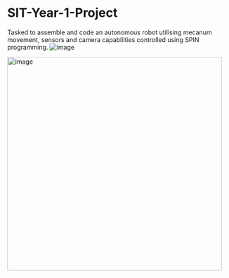 # SIT-Year-1-Project

Tasked to assemble and code an autonomous robot utilising mecanum movement, sensors and camera capabilities controlled using SPIN programming.
![image](https://github.com/mlwx/SIT-Year-1-Project/assets/44472545/93295ad1-c5a4-46bd-85c7-24fa0eed8c23)

<img width="488" alt="image" src="https://github.com/mlwx/SIT-Year-1-Project/assets/67211236/ce182116-e12c-45f6-82f4-48ec650a785b">
